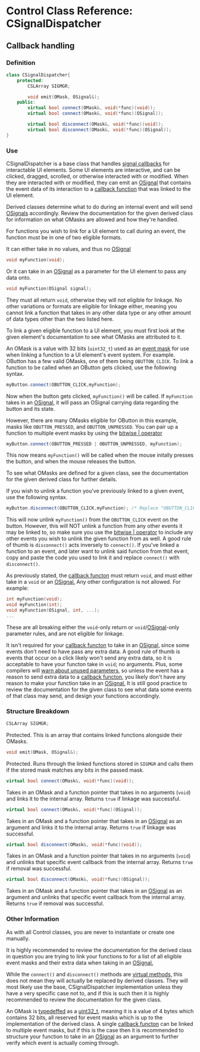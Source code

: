 # Control Class Reference: CSignalDispatcher
## Callback handling

### Definition
```cpp
class CSignalDispatcher{
	protected:
		CSLArray SIGMGR;

		void emit(OMask, OSignal&);
	public:
		virtual bool connect(OMask&, void(*func)(void));
		virtual bool connect(OMask&, void(*func)(OSignal));

		virtual bool disconnect(OMask&, void(*func)(void));
		virtual bool disconnect(OMask&, void(*func)(OSignal));
}
```
### Use
CSignalDispatcher is a base class that handles [signal callbacks](https://www.tutorialspoint.com/callbacks-in-c) for interactable UI elements.
Some UI elements are interactive, and can be clicked, dragged, scrolled, or otherwise interacted with or modified. 
When they are interacted with or modified, they can emit an [OSignal](https://github.com/RosettaHS/OKit/blob/main/docs/Class%20Reference/OSignal.md) that contains the event data of its interaction to a [callback function](https://www.tutorialspoint.com/callbacks-in-c) that was linked to the UI element.

Derived classes determine what to do during an internal event and will send [OSignals](https://github.com/RosettaHS/OKit/blob/main/docs/Class%20Reference/OSignal.md) accordingly.
Review the documentation for the given derived class for information on what OMasks are allowed and how they're handled.

For functions you wish to link for a UI element to call during an event, the function must be in one of two eligible formats.

It can either take in no values, and thus no [OSignal](https://github.com/RosettaHS/OKit/blob/main/docs/Class%20Reference/OSignal.md)
```cpp
void myFunction(void);
```
Or it can take in an [OSignal](https://github.com/RosettaHS/OKit/blob/main/docs/Class%20Reference/OSignal.md) as a parameter for the UI element to pass any data onto.
```cpp
void myFunction(OSignal signal);
```
They must all return `void`, otherwise they will not eligible for linkage.
No other variations or formats are eligible for linkage either, meaning you cannot link a function that takes in any other data type or any other amount of data types other than the two listed here.

To link a given eligible function to a UI element, you must first look at the given element's documentation to see what OMasks are attributed to it.

An OMask is a value with 32 bits (`uint32_t`) used as an [event mask](https://youtu.be/aMAM5vL7wTs) for use when linking a function to a UI element's event system.
For example. OButton has a few valid OMasks, one of them being `OBUTTON_CLICK`. To link a function to be called when an OButton gets clicked, use the following syntax.
```cpp
myButton.connect(OBUTTON_CLICK,myFunction);
```
Now when the button gets clicked, `myFunction()` will be called.
If `myFunction` takes in an [OSignal,](https://github.com/RosettaHS/OKit/blob/main/docs/Class%20Reference/OSignal.md) it will pass an OSignal carrying data regarding the button and its state.

However, there are many OMasks eligible for OButton in this example, masks like `OBUTTON_PRESSED`, and `OBUTTON_UNPRESSED`.
You can pair up a function to multiple event masks by using the [bitwise \| operator](https://en.wikipedia.org/wiki/Bitwise_operations_in_C#Bitwise_assignment_operators)
```cpp
myButton.connect(OBUTTON_PRESSED | OBUTTON_UNPRESSED, myFunction);
```
This now means `myFunction()` will be called when the mouse initally presses the button, and when the mouse releases the button.

To see what OMasks are defined for a given class, see the documentation for the given derived class for further details.

If you wish to unlink a function you've previously linked to a given event, use the following syntax.
```cpp
myButton.disconnect(OBUTTON_CLICK,myFunction); /* Replace "OBUTTON_CLICK" with the event you wish to unlink from! */
```
This will now unlink `myFunction()` from the `OBUTTON_CLICK` event on the button. 
However, this will NOT unlink a function from any other events it may be linked to, so make sure you use the [bitwise \| operator](https://en.wikipedia.org/wiki/Bitwise_operations_in_C#Bitwise_assignment_operators) to include any other events you wish to unlink the given function from as well.
A good rule of thumb is `disconnect()` acts inversely to `connect()`. If you've linked a function to an event, and later want to unlink said function from that event, copy and paste the code you used to link it and replace `connect()` with `disconnect()`.

As previously stated, the [callback functon](https://www.tutorialspoint.com/callbacks-in-c) must return `void`, and must either take in a `void` or an [OSignal.](https://github.com/RosettaHS/OKit/blob/main/docs/Class%20Reference/OSignal.md)
Any other configuration is not allowed. For example:
```cpp
int myFunction(void);
void myFunction(int);
void myFunction(OSignal, int, ...);
...
```
These are all breaking either the `void`-only return or `void`/[OSignal](https://github.com/RosettaHS/OKit/blob/main/docs/Class%20Reference/OSignal.md)-only parameter rules, and are not eligible for linkage.

It isn't required for your [callback functon](https://www.tutorialspoint.com/callbacks-in-c) to take in an [OSignal,](https://github.com/RosettaHS/OKit/blob/main/docs/Class%20Reference/OSignal.md) since some events don't need to have pass any extra data.
A good rule of thumb is events that occur on a click likely won't send any extra data, so it is acceptable to have your functon take in `void`; no arguments.
Plus, some compilers will [warn about unused parameters,](https://gcc.gnu.org/onlinedocs/gcc/Warning-Options.html) so unless the event has a reason to send extra data to a [callback functon,](https://www.tutorialspoint.com/callbacks-in-c) you likely don't have any reason to make your function take in an [OSignal.](https://github.com/RosettaHS/OKit/blob/main/docs/Class%20Reference/OSignal.md)
It is still good practice to review the documentation for the given class to see what data some events of that class may send, and design your functions accordingly.

### Structure Breakdown
```cpp
CSLArray SIGMGR;
```
Protected. This is an array that contains linked functions alongside their OMasks.
```cpp
void emit(OMask, OSignal&);
```
Protected. Runs through the linked functions stored in `SIGMGR` and calls them if the stored mask matches any bits in the passed mask.
```cpp
virtual bool connect(OMask&, void(*func)(void));
```
Takes in an OMask and a function pointer that takes in no arguments (`void`) and links it to the internal array. Returns `true` if linkage was successful.
```cpp
virtual bool connect(OMask&, void(*func)(OSignal));
```
Takes in an OMask and a function pointer that takes in an [OSignal](https://github.com/RosettaHS/OKit/blob/main/docs/Class%20Reference/OSignal.md) as an argument and links it to the internal array. Returns `true` if linkage was successful.
```cpp
virtual bool disconnect(OMask&, void(*func)(void));
```
Takes in an OMask and a function pointer that takes in no arguments (`void`) and unlinks that specific event callback from the internal array. Returns `true` if removal was successful.
```cpp
virtual bool disconnect(OMask&, void(*func)(OSignal));
```
Takes in an OMask and a function pointer that takes in an [OSignal](https://github.com/RosettaHS/OKit/blob/main/docs/Class%20Reference/OSignal.md) as an argument and unlinks that specific event callback from the internal array. Returns `true` if removal was successful.

### Other Information
As with all Control classes, you are never to instantiate or create one manually.

It is highly recommended to review the documentation for the derived class in question you are trying to link your functions to for a list of all eligible event masks and their extra data when taking in an [OSignal.](https://github.com/RosettaHS/OKit/blob/main/docs/Class%20Reference/OSignal.md)

While the `connect()` and `disconnect()` methods are [virtual methods,](https://en.cppreference.com/w/cpp/language/virtual) this does not mean they will actually be replaced by derived classes.
They will most likely use the base, CSignalDispatcher implementation unless they have a very specific case not to, and if this is such then it is highly recommended to review the documentation for the given class.

An OMask is [typedeffed](https://en.wikipedia.org/wiki/Typedef) as a [uint32_t](https://en.wikipedia.org/wiki/C_data_types#Fixed-width_integer_types), meaning it is a value of 4 bytes which contains 32 bits, all reserved for event masks which is up to the implementation of the derived class.
A single [callback functon](https://www.tutorialspoint.com/callbacks-in-c) can be linked to multiple event masks, but if this is the case then it is recommended to structure your function to take in an [OSignal](https://github.com/RosettaHS/OKit/blob/main/docs/Class%20Reference/OSignal.md) as an argument to further verify which event is actually coming through.